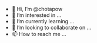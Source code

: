 - 👋 Hi, I’m @chotapow
- 👀 I’m interested in ...
- 🌱 I’m currently learning ...
- 💞️ I’m looking to collaborate on ...
- 📫 How to reach me ...

<!---
chotapow/chotapow is a ✨ special ✨ repository because its `README.md` (this file) appears on your GitHub profile.
You can click the Preview link to take a look at your changes.
--->
